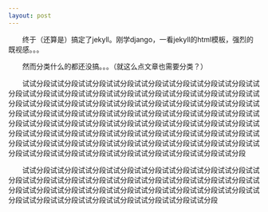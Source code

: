 ```yaml
---
layout: post
---
```

&emsp;&emsp;终于（还算是）搞定了jekyll。刚学django，一看jekyll的html模板，强烈的既视感。。。

&emsp;&emsp;然而分类什么的都还没搞。。。（就这么点文章也需要分类？）

&emsp;&emsp;试试分段试试分段试试分段试试分段试试分段试试分段试试分段试试分段试试分段试试分段试试分段试试分段试试分段试试分段试试分段试试分段试试分段试试分段试试分段试试分段试试分段试试分段试试分段试试分段试试分段试试分段试试分段试试分段试试分段试试分段试试分段试试分段试试分段试试分段试试分段试试分段试试分段试试分段试试分段试试分段试试分段试试分段试试分段试试分段试试分段试试分段试试分段试试分段试试分段试试分段试试分段试试分段试试分段试试分段试试分段试试分段试试分段试试分段试试分段试试分段试试分段试试分段试试分段试试分段试试分段试试分段试试分段试试分段试试分段试试分段试试分段

&emsp;&emsp;试试分段试试分段试试分段试试分段试试分段试试分段试试分段试试分段试试分段试试分段试试分段试试分段试试分段试试分段试试分段试试分段试试分段试试分段试试分段试试分段试试分段试试分段试试分段试试分段试试分段试试分段试试分段试试分段试试分段试试分段试试分段试试分段试试分段试试分段

